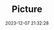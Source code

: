 ---
weight: 1
images:
- /images/edited/97.jpeg
title: Picture
date: 2023-12-07 21:32:28
tags: [luminarneo,work,ILCE7M3,24.0]
---